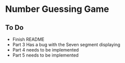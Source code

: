 # Number Guessing Game 

## To Do
- Finish README
- Part 3 Has a bug with the Seven segment displaying
- Part 4 needs to be implemented
- Part 5 needs to be implemented